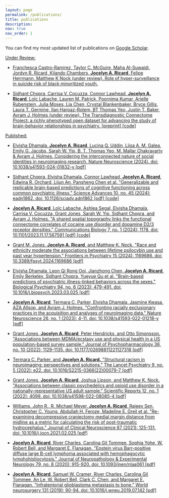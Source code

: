 ```yaml
---
layout: page
permalink: /publications/
title: publications
description: 
nav: true
nav_order: 1
---
```


You can find my most updated list of publications on [Google Scholar](https://scholar.google.com/citations?user=9Pp2QRsAAAAJ&hl=en&oi=ao).

<u>Under Review:<u>

- Franchesca Castro-Ramirez, Taylor C. McGuire, Maha Al-Suwaidi, Jordyn R. Ricard, Kilando Chambers, **Jocelyn A. Ricard**, Felipe Herrmann, Matthew K Nock (under review). Role of hyper-surveillance in suicide risk of black minoritized youth.

- Sidhant Chopra, Carrisa V. Cocuzza, Connor Lawhead, **Jocelyn A. Ricard**, Loïc Labache, Lauren M. Patrick, Poornima Kumar, Arielle Rubenstein, Julia Moses, Lia Chen, Crystal Blankenbaker, Bryce Gillis, Laura T. Germine, Ilan Harpaz-Rotem, BT Thomas Yeo, Justin T. Baker, Avram J. Holmes (under review). The Transdiagnostic Connectome Project: a richly phenotyped open dataset for advancing the study of brain-behavior relationships in psychiatry. [[preprint]](https://www.medrxiv.org/content/10.1101/2024.06.18.24309054v1) [[code]](https://github.com/HolmesLab/TransdiagnosticConnectomeProject) 
  

<u>Published:<u>

- Elvisha Dhamala, **Jocelyn A. Ricard**, Lucina Q. Uddin, Liisa A. M. Galea, Emily G. Jacobs, Sarah W. Yip, B. T. Thomas Yeo, M. Mallar Chakravarty & Avram J. Holmes. Considering the interconnected nature of social identities in neuroimaging research. Nature Neuroscience (2024). doi: 10.1038/s41593-024-01832-y  [[pdf]](https://ricardjocelyn.github.io/assets/pdf/dhamala2024considering.pdf)

- Sidhant Chopra, Elvisha Dhamala, Connor Lawhead, **Jocelyn A. Ricard**, Edwina R. Orchard, Lijun An, Pansheng Chen et al. "Generalizable and replicable brain-based predictions of cognitive functioning across common psychiatric illness." Science Advances 10, no. 45 (2024): eadn1862. doi: 10.1126/sciadv.adn1862 [[pdf]](https://ricardjocelyn.github.io/assets/pdf/chopra2024generalizable.pdf) [[code]](https://github.com/sidchop/PredictingCognition)

- **Jocelyn A. Ricard**, Loïc Labache, Ashlea Segal, Elvisha Dhamala, Carrisa V. Cocuzza, Grant Jones, Sarah W. Yip, Sidhant Chopra, and Avram J. Holmes. "A shared spatial topography links the functional connectome correlates of cocaine use disorder and dopamine D2/3 receptor densities." Communications Biology 7, no. 1 (2024): 1178. doi: 10.1101/2023.11.17.567591 [[pdf]](https://ricardjocelyn.github.io/assets/pdf/ricard2024a.pdf) [[code]](https://github.com/ricardjocelyn/cocaine-use-disorder-receptor-density)

- Grant M. Jones, **Jocelyn A. Ricard**, and Matthew K. Nock. "Race and ethnicity moderate the associations between lifetime psilocybin use and past year hypertension." Frontiers in Psychiatry 15 (2024): 1169686. doi: 10.3389/fpsyt.2024.1169686  [[pdf]](https://ricardjocelyn.github.io/assets/pdf/jones2024race.pdf)

- Elvisha Dhamala, Leon Qi Rong Ooi, Jianzhong Chen, **Jocelyn A. Ricard**, Emily Berkeley, Sidhant Chopra, Yueyue Qu et al. "Brain-based predictions of psychiatric illness–linked behaviors across the sexes." Biological Psychiatry 94, no. 6 (2023): 479-491. doi: 10.1016/j.biopsych.2023.03.025 [[pdf]](https://ricardjocelyn.github.io/assets/pdf/dhamala2023brain.pdf)

- **Jocelyn A. Ricard**, Termara C. Parker, Elvisha Dhamala, Jasmine Kwasa, AZA Allsop, and Avram J. Holmes. "Confronting racially exclusionary practices in the acquisition and analyses of neuroimaging data." Nature Neuroscience 26, no. 1 (2023): 4-11. doi: 10.1038/s41593-022-01218-y [[pdf]](https://ricardjocelyn.github.io/assets/pdf/ricard2023confronting.pdf)

- Grant Jones, **Jocelyn A. Ricard**, Peter Hendricks, and Otto Simonsson. "Associations between MDMA/ecstasy use and physical health in a US population-based survey sample." Journal of Psychopharmacology 36, no. 10 (2022): 1129-1135. doi: 10.1177/02698811221127318 [[pdf]](https://ricardjocelyn.github.io/assets/pdf/jones2022associations.pdf)

- Termara C. Parker, and **Jocelyn A. Ricard.** "Structural racism in neuroimaging: perspectives and solutions." The Lancet Psychiatry 9, no. 5 (2022): e22. doi: 10.1016/S2215-0366(22)00079-7 [[pdf]](https://ricardjocelyn.github.io/assets/pdf/parker2022structural.pdf)

- Grant Jones, **Jocelyn A. Ricard**, Joshua Lipson, and Matthew K. Nock. "Associations between classic psychedelics and opioid use disorder in a nationally-representative US adult sample." Scientific Reports 12, no. 1 (2022): 4099. doi: 10.1038/s41598-022-08085-4 [[pdf]](https://ricardjocelyn.github.io/assets/pdf/jones2022associations1.pdf)

- Williams, John R., R. Michael Meyer, **Jocelyn A. Ricard**, Rajeev Sen, Christopher C. Young, Abdullah H. Feroze, Madeline E. Greil et al. "Re-examining decompressive craniectomy medial margin distance from midline as a metric for calculating the risk of post-traumatic hydrocephalus." Journal of Clinical Neuroscience 87 (2021): 125-131. doi: 10.1016/j.jocn.2021.02.025 [[pdf]](https://ricardjocelyn.github.io/assets/pdf/williams2021re.pdf)

- **Jocelyn A. Ricard**, River Charles, Carolina Gil Tommee, Sophia Yohe, W. Robert Bell, and Margaret E. Flanagan. "Epstein virus Barr-positive diffuse large B-cell lymphoma associated with hemophagocytic lymphohistiocytosis." Journal of Neuropathology & Experimental Neurology 79, no. 8 (2020): 915-920. doi: 10.1093/jnen/nlaa061 [[pdf]](https://ricardjocelyn.github.io/assets/pdf/ricard2020epstein.pdf)

- **Jocelyn A. Ricard**, Samuel W. Cramer, River Charles, Carolina Gil Tommee, An Le, W. Robert Bell, Clark C. Chen, and Margaret E. Flanagan. "Infratentorial glioblastoma metastasis to bone." World neurosurgery 131 (2019): 90-94. doi: 10.1016/j.wneu.2019.07.142 [[pdf]](https://ricardjocelyn.github.io/assets/pdf/ricard2019infratentorial.pdf)
